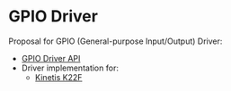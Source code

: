 # GPIO Driver

Proposal for GPIO (General-purpose Input/Output) Driver:
- [GPIO Driver API](./include/Driver_GPIO.h)
- Driver implementation for:
  - [Kinetis K22F](./driver/MK22F/)

